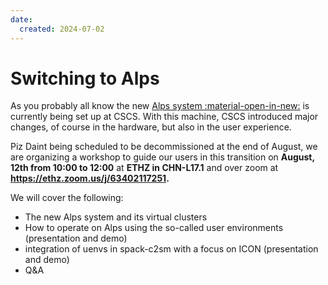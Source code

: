 ```yaml
---
date:
  created: 2024-07-02
---
```


# Switching to Alps

As you probably all know the new [Alps system :material-open-in-new:](https://www.cscs.ch/computers/alps) is currently being set up at CSCS. With this machine, CSCS introduced major changes, of course in the hardware, but also in the user experience.

Piz Daint being scheduled to be decommissioned at the end of August, we are organizing a workshop to guide our users in this transition on **August, 12th from 10:00 to 12:00** at **ETHZ in CHN-L17.1** and over zoom at **https://ethz.zoom.us/j/63402117251.**
    
We will cover the following:

- The new Alps system and its virtual clusters
- How to operate on Alps using the so-called user environments (presentation and demo)
- integration of uenvs in spack-c2sm with a focus on ICON (presentation and demo)
- Q&A
